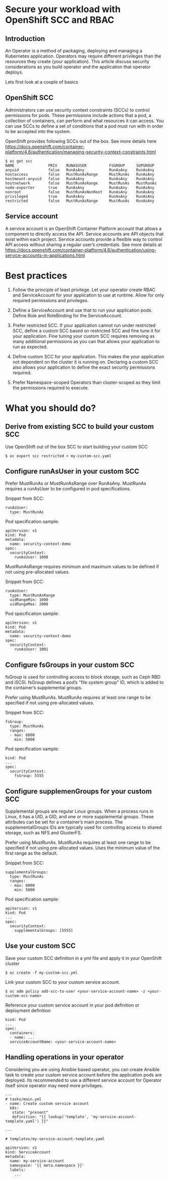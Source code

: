 # Secure your workload with OpenShift SCC and RBAC

## Introduction

An Operator is a method of packaging, deploying and managing a Kubernetes application. Operators may require different privileges than the resources they create (your application). This article discuss security considerations as you build operator and the application that operator deploys.

Lets first look at a couple of basics

## OpenShift SCC

Administrators can use security context constraints (SCCs) to control permissions for pods. These permissions include actions that a pod, a collection of containers, can perform and what resources it can access. You can use SCCs to define a set of conditions that a pod must run with in order to be accepted into the system.

OpenShift provides following SCCs out of the box. See more details here https://docs.openshift.com/container-platform/4.6/authentication/managing-security-context-constraints.html

```
$ oc get scc
NAME               PRIV    RUNASUSER          FSGROUP     SUPGROUP
anyuid             false   RunAsAny           RunAsAny    RunAsAny
hostaccess         false   MustRunAsRange     MustRunAs   RunAsAny
hostmount-anyuid   false   RunAsAny           RunAsAny    RunAsAny
hostnetwork        false   MustRunAsRange     MustRunAs   MustRunAs
node-exporter      true    RunAsAny           RunAsAny    RunAsAny
nonroot            false   MustRunAsNonRoot   RunAsAny    RunAsAny
privileged         true    RunAsAny           RunAsAny    RunAsAny
restricted         false   MustRunAsRange     MustRunAs   RunAsAny
```

## Service account

A service account is an OpenShift Container Platform account that allows a component to directly access the API. Service accounts are API objects that exist within each project. Service accounts provide a flexible way to control API access without sharing a regular user’s credentials. See more details at https://docs.openshift.com/container-platform/4.6/authentication/using-service-accounts-in-applications.html

# Best practices

1. Follow the principle of least privilege. Let your operator create RBAC and ServiceAccount for your application to use at runtime. Allow for only required permissions and privileges.

2. Define a ServiceAccount and use that to run your application pods. Define Role and RoleBinding for the ServiceAccount.

3. Prefer restricted SCC. If your application cannot run under restricted SCC, define a custom SCC based on restricted SCC and fine tune it for your application. Fine tuning your custom SCC requires removing as many additional permissions as you can that allows your application to run as expected. 

4. Define custom SCC for your application. This makes the your application not dependent on the cluster it is running on. Declaring a custom SCC also allows your application to define the exact security permissions required.

5. Prefer Namespace-scoped Operators than cluster-scoped as they limit the permissions required to execute.

# What you should do?

## Derive from existing SCC to build your custom SCC

Use OpenShift out of the box SCC to start building your custom SCC

```
$ oc export scc restricted > my-custom-scc.yaml
```

## Configure runAsUser in your custom SCC

Prefer MustRunAs or MustRunAsRange over RunAsAny. MustRunAs requires a runAsUser to be configured in pod specifications.

Snippet from SCC:

```
runAsUser:
  type: MustRunAs
```

Pod specification sample:

```
apiVersion: v1
kind: Pod
metadata:
  name: security-context-demo
spec:
  securityContext:
    runAsUser: 1000 
```

MustRunAsRange requires minimum and maximum values to be defined if not using pre-allocated values.

Snippet from SCC:

```
runAsUser:
  type: MustRunAsRange 
  uidRangeMin: 1000
  uidRangeMax: 2000
```

Pod specification sample:

```
apiVersion: v1
kind: Pod
metadata:
  name: security-context-demo
spec:
  securityContext:
    runAsUser: 1001
```

## Configure fsGroups in your custom SCC

fsGroup is used for controlling access to block storage, such as Ceph RBD and iSCSI. fsGroup defines a pod’s "file system group" ID, which is added to the container’s supplemental groups. 

Prefer using MustRunAs. MustRunAs requires at least one range to be specified if not using pre-allocated values.

Snippet from SCC:

```
fsGroup:
  type: MustRunAs 
  ranges: 
  - max: 6000
    min: 5000 
```

Pod specification sample:

```
kind: Pod
...
spec:
  securityContext: 
    fsGroup: 5555 
```

## Configure supplemenGroups for your custom SCC

Supplemental groups are regular Linux groups. When a process runs in Linux, it has a UID, a GID, and one or more supplemental groups. These attributes can be set for a container’s main process. The supplementalGroups IDs are typically used for controlling access to shared storage, such as NFS and GlusterFS.

Prefer using MustRunAs. MustRunAs requires at least one range to be specified if not using pre-allocated values. Uses the minimum value of the first range as the default.

Snippet from SCC:

```
supplementalGroups:
  type: MustRunAs 
  ranges: 
  - max: 6000
    min: 5000 
```

Pod specification sample:

```
apiVersion: v1
kind: Pod
...
spec:
  securityContext: 
    supplementalGroups: [5555]
```

## Use your custom SCC

Save your custom SCC definition in a yml file and apply it in your OpenShift cluster

```
$ oc create -f my-custom-scc.yml
```

Link your custom SCC to your custom service account.

```
$ oc adm policy add-scc-to-user <your-service-account-name> -z <your-custom-scc-name>
```

Reference your custom service account in your pod definition or deployment definition

```
kind: Pod
...
spec:
  containers:
  - name: ...
  serviceAccountName: <your-service-account-name>
```

## Handling operations in your operator

Considering you are using Ansible based operator, you can create Ansible task to create your custom service account before the application pods are deployed. Its recommended to use a different service account for Operator itself since operator may need more privilages.

```
---
# tasks/main.yml
- name: Create custom service account
  k8s:
   state: "present"
   definition: "{{ lookup('template', 'my-service-account-template.yaml') }}"

---

# templates/my-service-account-template.yaml

apiVersion: v1
kind: ServiceAccount
metadata:
  name: my-service-account
  namespace: '{{ meta.namespace }}'
  labels:
    ...
```
